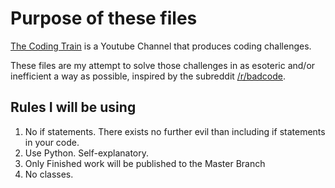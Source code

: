# Purpose of these files

[The Coding Train](https://www.youtube.com/channel/UCvjgXvBlbQiydffZU7m1_aw) is a Youtube Channel that produces coding challenges.

These files are my attempt to solve those challenges in as esoteric and/or inefficient a way as possible, inspired by the subreddit [/r/badcode](https://reddit.com/r/badcode).

## Rules I will be using

1. No if statements. There exists no further evil than including if statements in your code.
2. Use Python. Self-explanatory.
3. Only Finished work will be published to the Master Branch
4. No classes.


